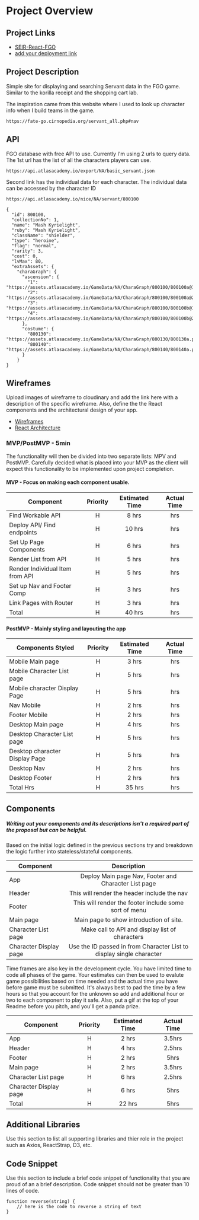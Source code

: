 # Project Overview

## Project Links

- [SEIR-React-FGO](https://github.com/aria414/seir-react-fgo)
- [add your deployment link]()

## Project Description

Simple site for displaying and searching Servant data in the FGO game. Similar to the korilla receipt and the shopping cart lab.

The inspiration came from this website where I used to look up character info when I build teams in the game.

```
https://fate-go.cirnopedia.org/servant_all.php#nav
```

## API

FGO database with free API to use. Currently I'm using 2 urls to query data. The 1st url has the list of all the characters players can use.

```
https://api.atlasacademy.io/export/NA/basic_servant.json
```

Second link has the individual data for each character. The individual data can be accessed by the character ID

```
https://api.atlasacademy.io/nice/NA/servant/800100
```

```
{
  "id": 800100,
  "collectionNo": 1,
  "name": "Mash Kyrielight",
  "ruby": "Mash Kyrielight",
  "className": "shielder",
  "type": "heroine",
  "flag": "normal",
  "rarity": 3,
  "cost": 0,
  "lvMax": 80,
  "extraAssets": {
    "charaGraph": {
      "ascension": {
        "1": "https://assets.atlasacademy.io/GameData/NA/CharaGraph/800100/800100a@1.png",
        "2": "https://assets.atlasacademy.io/GameData/NA/CharaGraph/800100/800100a@2.png",
        "3": "https://assets.atlasacademy.io/GameData/NA/CharaGraph/800100/800100b@1.png",
        "4": "https://assets.atlasacademy.io/GameData/NA/CharaGraph/800100/800100b@2.png"
      },
      "costume": {
        "800130": "https://assets.atlasacademy.io/GameData/NA/CharaGraph/800130/800130a.png",
        "800140": "https://assets.atlasacademy.io/GameData/NA/CharaGraph/800140/800140a.png"
      }
    }
}
```

## Wireframes

Upload images of wireframe to cloudinary and add the link here with a description of the specific wireframe. Also, define the the React components and the architectural design of your app.

- [Wireframes](https://drive.google.com/file/d/1Pl_BkyrFbi_PA2b_LPNhdwWSecAQNLWt/view?usp=sharing)
- [React Architecture](https://docs.google.com/drawings/d/1VBHthZz1P3aszosLFiFmN9Vi_7Jk4wEUIzoLny4NWrk/edit?usp=sharing)

### MVP/PostMVP - 5min

The functionality will then be divided into two separate lists: MPV and PostMVP. Carefully decided what is placed into your MVP as the client will expect this functionality to be implemented upon project completion.

#### MVP - Focus on making each component usable.

| Component                       | Priority | Estimated Time | Actual Time |
| ------------------------------- | :------: | :------------: | :---------: |
| Find Workable API               |    H     |     8 hrs      |     hrs     |
| Deploy API/ Find endpoints      |    H     |     10 hrs     |     hrs     |
| Set Up Page Components          |    H     |     6 hrs      |     hrs     |
| Render List from API            |    H     |     5 hrs      |     hrs     |
| Render Individual Item from API |    H     |     5 hrs      |     hrs     |
| Set up Nav and Footer Comp      |    H     |     3 hrs      |     hrs     |
| Link Pages with Router          |    H     |     3 hrs      |     hrs     |
| Total                           |    H     |     40 hrs     |     hrs     |

#### PostMVP - Mainly styling and layouting the app

| Components Styled              | Priority | Estimated Time | Actual Time |
| ------------------------------ | :------: | :------------: | :---------: |
| Mobile Main page               |    H     |     3 hrs      |     hrs     |
| Mobile Character List page     |    H     |     5 hrs      |     hrs     |
| Mobile character Display Page  |    H     |     5 hrs      |     hrs     |
| Nav Mobile                     |    H     |     2 hrs      |     hrs     |
| Footer Mobile                  |    H     |     2 hrs      |     hrs     |
| Desktop Main page              |    H     |     4 hrs      |     hrs     |
| Desktop Character List page    |    H     |     5 hrs      |     hrs     |
| Desktop character Display Page |    H     |     5 hrs      |     hrs     |
| Desktop Nav                    |    H     |     2 hrs      |     hrs     |
| Desktop Footer                 |    H     |     2 hrs      |     hrs     |
| Total Hrs                      |    H     |     35 hrs     |     hrs     |

## Components

##### Writing out your components and its descriptions isn't a required part of the proposal but can be helpful.

Based on the initial logic defined in the previous sections try and breakdown the logic further into stateless/stateful components.

| Component              |                             Description                              |
| ---------------------- | :------------------------------------------------------------------: |
| App                    |         Deploy Main page Nav, Footer and Character List page         |
| Header                 |             This will render the header include the nav              |
| Footer                 |        This will render the footer include some sort of menu         |
| Main page              |               Main page to show introduction of site.                |
| Character List page    |           Make call to API and display list of characters            |
| Character Display page | Use the ID passed in from Character List to display single character |

Time frames are also key in the development cycle. You have limited time to code all phases of the game. Your estimates can then be used to evalute game possibilities based on time needed and the actual time you have before game must be submitted. It's always best to pad the time by a few hours so that you account for the unknown so add and additional hour or two to each component to play it safe. Also, put a gif at the top of your Readme before you pitch, and you'll get a panda prize.

| Component              | Priority | Estimated Time | Actual Time |
| ---------------------- | :------: | :------------: | :---------: |
| App                    |    H     |     2 hrs      |   3.5hrs    |
| Header                 |    H     |     4 hrs      |   2.5hrs    |
| Footer                 |    H     |     2 hrs      |    5hrs     |
| Main page              |    H     |     2 hrs      |   3.5hrs    |
| Character List page    |    H     |     6 hrs      |   2.5hrs    |
| Character Display page |    H     |     6 hrs      |    5hrs     |
| Total                  |    H     |     22 hrs     |    5hrs     |

## Additional Libraries

Use this section to list all supporting libraries and thier role in the project such as Axios, ReactStrap, D3, etc.

## Code Snippet

Use this section to include a brief code snippet of functionality that you are proud of an a brief description. Code snippet should not be greater than 10 lines of code.

```
function reverse(string) {
	// here is the code to reverse a string of text
}
```
